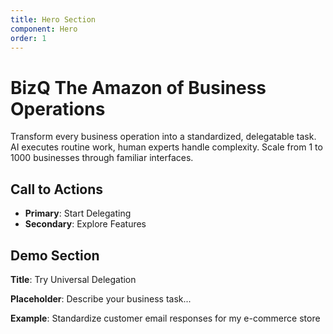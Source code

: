 ```yaml
---
title: Hero Section
component: Hero
order: 1
---
```


# BizQ The Amazon of Business Operations

Transform every business operation into a standardized, delegatable task. AI executes routine work, human experts handle complexity. Scale from 1 to 1000 businesses through familiar interfaces.

## Call to Actions
- **Primary**: Start Delegating
- **Secondary**: Explore Features

## Demo Section
**Title**: Try Universal Delegation

**Placeholder**: Describe your business task...

**Example**: Standardize customer email responses for my e-commerce store